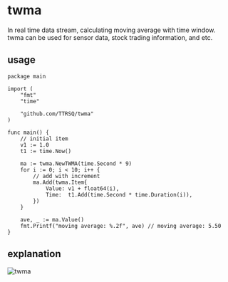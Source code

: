 # twma
In real time data stream, calculating moving average with time window.
twma can be used for sensor data, stock trading information, and etc.

## usage

```
package main

import (
	"fmt"
	"time"

	"github.com/TTRSQ/twma"
)

func main() {
	// initial item
	v1 := 1.0
	t1 := time.Now()

	ma := twma.NewTWMA(time.Second * 9)
	for i := 0; i < 10; i++ {
		// add with increment
		ma.Add(twma.Item{
			Value: v1 + float64(i),
			Time:  t1.Add(time.Second * time.Duration(i)),
		})
	}

	ave, _ := ma.Value()
	fmt.Printf("moving average: %.2f", ave) // moving average: 5.50
}
```
## explanation

![twma](https://user-images.githubusercontent.com/26806928/74354165-50273480-4dfe-11ea-8d2a-b22432d116ea.jpeg)
